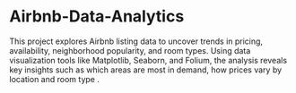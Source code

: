 # Airbnb-Data-Analytics
This project explores Airbnb listing data to uncover trends in pricing, availability, neighborhood popularity, and room types. Using data visualization tools like Matplotlib, Seaborn, and Folium, the analysis reveals key insights such as which areas are most in demand, how prices vary by location and room type .
